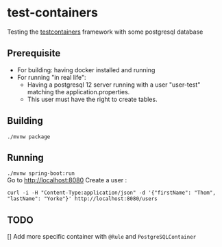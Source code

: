 # test-containers

Testing the [testcontainers](https://www.testcontainers.org) framework with some postgresql database

## Prerequisite
- For building: having docker installed and running 
- For running "in real life":
  - Having a postgresql 12 server running with a user "user-test" matching the application.properties.
  - This user must have the right to create tables.

## Building
`./mvnw package`

## Running
`./mvnw spring-boot:run`  
Go to [http://localhost:8080]()
Create a user :
```shell script
curl -i -H "Content-Type:application/json" -d '{"firstName": "Thom", "lastName": "Yorke"}' http://localhost:8080/users
```
## TODO
[] Add more specific container with `@Rule` and `PostgreSQLContainer`